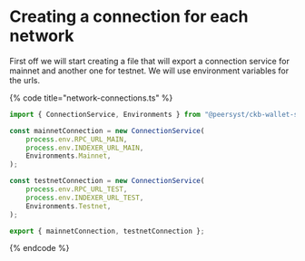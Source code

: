 # Creating a connection for each network

First off we will start creating a file that will export a connection service for mainnet and another one for testnet. We will use environment variables for the urls.

{% code title="network-connections.ts" %}
```typescript
import { ConnectionService, Environments } from "@peersyst/ckb-wallet-sdk";

const mainnetConnection = new ConnectionService(
    process.env.RPC_URL_MAIN,
    process.env.INDEXER_URL_MAIN,
    Environments.Mainnet,
);

const testnetConnection = new ConnectionService(
    process.env.RPC_URL_TEST,
    process.env.INDEXER_URL_TEST,
    Environments.Testnet,
);

export { mainnetConnection, testnetConnection };
```
{% endcode %}
